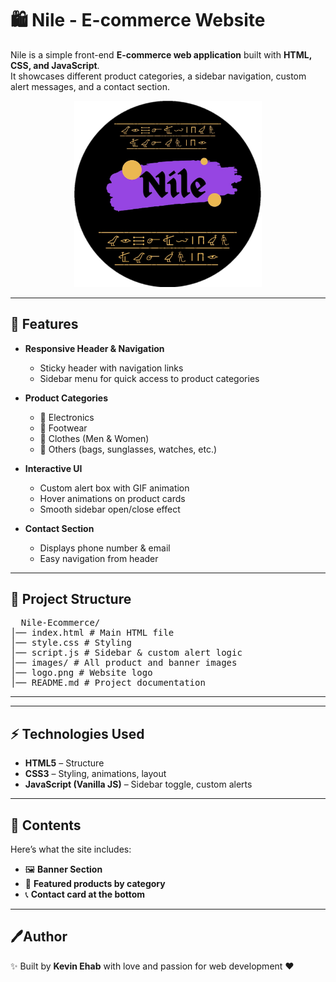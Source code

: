 # 🛍️ Nile - E-commerce Website  

Nile is a simple front-end **E-commerce web application** built with **HTML, CSS, and JavaScript**.  
It showcases different product categories, a sidebar navigation, custom alert messages, and a contact section.  

<p align="center">
  <img src="logo.png" alt="Description" width="300"/>
</p>

---

## 🚀 Features  

- **Responsive Header & Navigation**
  - Sticky header with navigation links
  - Sidebar menu for quick access to product categories  

- **Product Categories**
  - 📱 Electronics  
  - 👟 Footwear  
  - 👕 Clothes (Men & Women)  
  - 🎒 Others (bags, sunglasses, watches, etc.)  

- **Interactive UI**
  - Custom alert box with GIF animation  
  - Hover animations on product cards  
  - Smooth sidebar open/close effect  

- **Contact Section**
  - Displays phone number & email  
  - Easy navigation from header  

---

## 📂 Project Structure  

<pre>
  Nile-Ecommerce/
│── index.html # Main HTML file
│── style.css # Styling
│── script.js # Sidebar & custom alert logic
│── images/ # All product and banner images
│── logo.png # Website logo
│── README.md # Project documentation
</pre>

---


---

## ⚡ Technologies Used  

- **HTML5** – Structure  
- **CSS3** – Styling, animations, layout  
- **JavaScript (Vanilla JS)** – Sidebar toggle, custom alerts  

---

## 📸 Contents

Here’s what the site includes:  
- 🖼️ **Banner Section**  
- 🛒 **Featured products by category**  
- 📞 **Contact card at the bottom**  

---

## 🖊Author

✨ Built by **Kevin Ehab** with love and passion for web development ❤️
